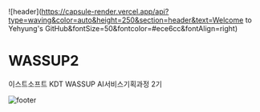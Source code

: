 ![header](https://capsule-render.vercel.app/api?type=waving&color=auto&height=250&section=header&text=Welcome to Yehyung's GitHub&fontSize=50&fontcolor=#ece6cc&fontAlign=right)

# WASSUP2
이스트소프트 KDT WASSUP AI서비스기획과정 2기

![footer](https://capsule-render.vercel.app/api?type=waving&color=auto&height=250&section=footer&fontSize=30&fontcolor=#ece6cc)

